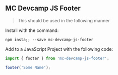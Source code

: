 ## MC Devcamp JS Footer

> This should be used in the following manner

Install with the command:

```
npm insta;; --save mc-devcamp-js-footer
```

Add to a JavaScript Project with the following code:

```javascript
import { footer } from 'mc-devcamp-js-footer';

footer('Some Name');
```